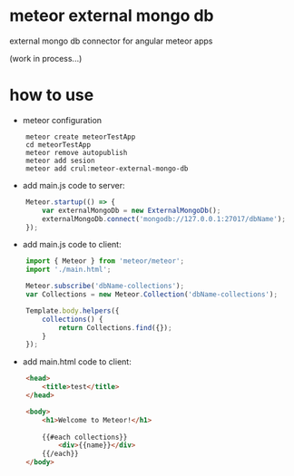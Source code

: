 # meteor external mongo db

external mongo db connector for angular meteor apps

(work in process...)

# how to use

- meteor configuration

```Batchfile
    meteor create meteorTestApp
    cd meteorTestApp
    meteor remove autopublish
    meteor add sesion
    meteor add crul:meteor-external-mongo-db
```

- add main.js code to server:

```javascript
    Meteor.startup(() => {
        var externalMongoDb = new ExternalMongoDb();
        externalMongoDb.connect('mongodb://127.0.0.1:27017/dbName');
    });
```
- add main.js code to client:

```javascript
    import { Meteor } from 'meteor/meteor';
    import './main.html';

    Meteor.subscribe('dbName-collections');
    var Collections = new Meteor.Collection('dbName-collections');

    Template.body.helpers({
        collections() {
            return Collections.find({});
        }
    });
```
- add main.html code to client:

```html
    <head>
        <title>test</title>
    </head>

    <body>
        <h1>Welcome to Meteor!</h1>
        
        {{#each collections}}
            <div>{{name}}</div>
        {{/each}}
    </body>
```